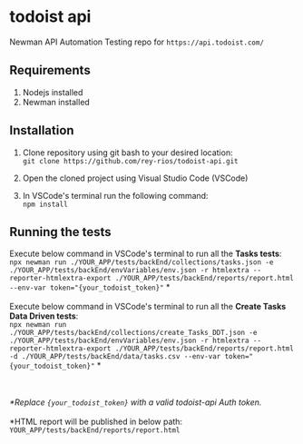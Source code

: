 # todoist api
Newman API Automation Testing repo for `https://api.todoist.com/`

## Requirements
1. Nodejs installed
2. Newman installed

## Installation

1. Clone repository using git bash to your desired location:
</br> `git clone https://github.com/rey-rios/todoist-api.git`

2. Open the cloned project using Visual Studio Code (VSCode)

3. In VSCode's terminal run the following command:
</br> `npm install`

## Running the tests
Execute below command in VSCode's terminal to run all the **Tasks tests**:
</br>`npx newman run ./YOUR_APP/tests/backEnd/collections/tasks.json -e ./YOUR_APP/tests/backEnd/envVariables/env.json -r htmlextra --reporter-htmlextra-export ./YOUR_APP/tests/backEnd/reports/report.html --env-var token="{your_todoist_token}"` \*
</br></br>
Execute below command in VSCode's terminal to run all the **Create Tasks Data Driven tests**:
</br>`npx newman run ./YOUR_APP/tests/backEnd/collections/create_Tasks_DDT.json -e ./YOUR_APP/tests/backEnd/envVariables/env.json -r htmlextra --reporter-htmlextra-export ./YOUR_APP/tests/backEnd/reports/report.html -d ./YOUR_APP/tests/backEnd/data/tasks.csv --env-var token="{your_todoist_token}"` \*

</br></br>*\*Replace `{your_todoist_token}` with a valid todoist-api Auth token.*
</br></br>*HTML report will be published in below path:
</br>`YOUR_APP/tests/backEnd/reports/report.html`
